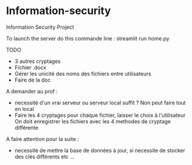 # Information-security
Information Security Project

To launch the server do this commande line : streamlit run home.py



TODO 
- 3 autres cryptages
- Fichier .docx
- Gérer les unicité des noms des fichiers entre utilisateurs
- Faire de la doc

A demander au prof : 
- necessité d'un vrai serveur ou serveur local suffit ? 
    Non peut faire tout en local 
- Faire les 4 cryptages pour chaque fichier, laisser le choix à l'utilisateur 
    On doit enregistrer les fichiers avec les 4 methodes de cryptage différente

A faire attention pour la suite : 
- necessité de mettre la base de données à jour, si necessite de stocker des clés différents etc ... 
